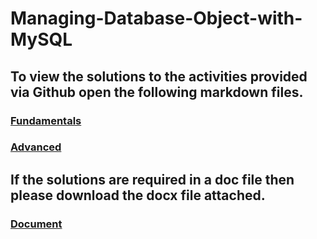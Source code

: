 # Managing-Database-Object-with-MySQL

## To view the solutions to the activities provided via Github open the following markdown files.

### [Fundamentals](Activities_Fundamentals_Solution.md)

### [Advanced](Activities_AdvancedQueries_Solution.md)

## If the solutions are required in a doc file then please download the docx file attached.

### [Document](SQL%20Activities%20with%20Solution.docx)